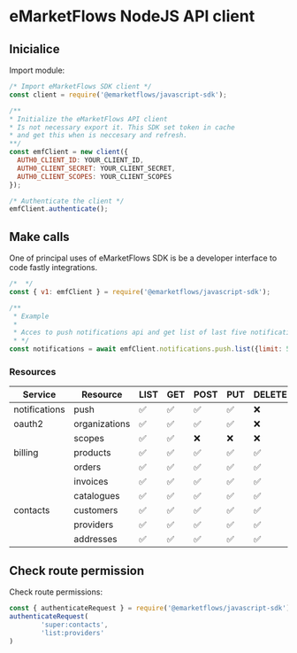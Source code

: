 # eMarketFlows NodeJS API client

## Inicialice

Import module:
```js
/* Import eMarketFlows SDK client */
const client = require('@emarketflows/javascript-sdk');

/** 
* Initialize the eMarketFlows API client
* Is not necessary export it. This SDK set token in cache
* and get this when is neccesary and refresh.
**/
const emfClient = new client({
  AUTH0_CLIENT_ID: YOUR_CLIENT_ID,
  AUTH0_CLIENT_SECRET: YOUR_CLIENT_SECRET,
  AUTH0_CLIENT_SCOPES: YOUR_CLIENT_SCOPES
});

/* Authenticate the client */
emfClient.authenticate();
```

## Make calls

One of principal uses of eMarketFlows SDK is be a developer interface to code fastly integrations.

```js
/*  */
const { v1: emfClient } = require('@emarketflows/javascript-sdk');

/** 
 * Example
 * 
 * Acces to push notifications api and get list of last five notifications.
 * */
const notifications = await emfClient.notifications.push.list({limit: 5});
```

### Resources

| Service | Resource | LIST | GET | POST | PUT | DELETE |
| -------- | ------- | ------- | ------- | ------- | ------- | ------- |
| notifications  | push | ✅ | ✅ | ✅ | ✅ | ❌ |
| oauth2  | organizations | ✅ | ✅ | ✅ | ✅ | ❌ |
|  | scopes | ✅ | ✅ | ❌ | ❌ | ❌ |
| billing  | products | ✅ | ✅ | ✅ | ✅ | ✅ |
|  | orders | ✅ | ✅ | ✅ | ✅ | ✅ |
|  | invoices | ✅ | ✅ | ✅ | ✅ | ✅ |
|  | catalogues | ✅ | ✅ | ✅ | ✅ | ✅ |
| contacts  | customers | ✅ | ✅ | ✅ | ✅ | ✅ |
|  | providers | ✅ | ✅ | ✅ | ✅ | ✅ |
|  | addresses | ✅ | ✅ | ✅ | ✅ | ✅ |

## Check route permission
Check route permissions:
```js
const { authenticateRequest } = require('@emarketflows/javascript-sdk');
authenticateRequest(
        'super:contacts',
        'list:providers'
)
```